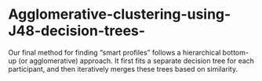 # Agglomerative-clustering-using-J48-decision-trees-
Our final method for finding “smart profiles” follows a hierarchical bottom-up (or agglomerative) approach. It first fits a separate decision tree for each participant, and then iteratively merges these trees based on similarity.

